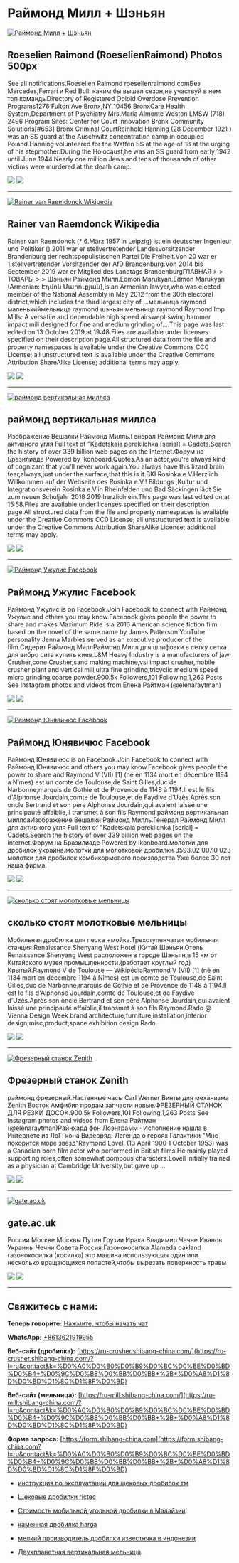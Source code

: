 # Раймонд Милл + Шэньян

<a href="https://swt.shibang-china.com/?l=ru&img&k=%D0%A0%D0%B0%D0%B9%D0%BC%D0%BE%D0%BD%D0%B4+%D0%9C%D0%B8%D0%BB%D0%BB+%2B+%D0%A8%D1%8D%D0%BD%D1%8C%D1%8F%D0%BD" target="_blank">![Раймонд Милл + Шэньян](http://static.shibang-china.com/all-800x300/175.jpg)</a>

## Roeselien Raimond (RoeselienRaimond) Photos 500px
See all notifications.Roeselien Raimond roeselienraimond.comБез Mercedes,Ferrari и Red Bull: каким бы вышел сезон,не участвуй в нем топ командыDirectory of Registered Opioid Overdose Prevention Programs1276 Fulton Ave Bronx,NY 10456 BronxCare Health System,Department of Psychiatry Mrs.Maria Almonte Weston LMSW (718) 2496 Program Sites: Center for Court Innovation Bronx Community Solutions[#653] Bronx Criminal CourtReinhold Hanning (28 December 1921 ) was an SS guard at the Auschwitz concentration camp in occupied Poland.Hanning volunteered for the Waffen SS at the age of 18 at the urging of his stepmother.During the Holocaust,he was an SS guard from early 1942 until June 1944.Nearly one million Jews and tens of thousands of other victims were murdered at the death camp.


<a href="https://whatsapp.shibangsoft.com/WhatsApp.php" target="_blank" title="WhatsApp">![](http://static.shibang-china.com/icon/whatsapp.png)</a> <a href="https://swt.shibang-china.com/?l=ru&icon&k=%D0%A0%D0%B0%D0%B9%D0%BC%D0%BE%D0%BD%D0%B4+%D0%9C%D0%B8%D0%BB%D0%BB+%2B+%D0%A8%D1%8D%D0%BD%D1%8C%D1%8F%D0%BD" target="_blank">![](http://static.shibang-china.com/icon/chat-ru.png)</a>

---

<a href="https://swt.shibang-china.com/?l=ru&img&k=%D0%A0%D0%B0%D0%B9%D0%BC%D0%BE%D0%BD%D0%B4+%D0%9C%D0%B8%D0%BB%D0%BB+%2B+%D0%A8%D1%8D%D0%BD%D1%8C%D1%8F%D0%BD" target="_blank">![Rainer van Raemdonck Wikipedia](http://static.shibang-china.com/all-800x300/456.jpg)</a>

## Rainer van Raemdonck Wikipedia
Rainer van Raemdonck (* 6.M&#228;rz 1957 in Leipzig) ist ein deutscher Ingenieur und Politiker ().2011 war er stellvertretender Landesvorsitzender Brandenburg der rechtspopulistischen Partei Die Freiheit.Von 20 war er 1.stellvertretender Vorsitzender der AfD Brandenburg.Von 2014 bis September 2019 war er Mitglied des Landtags BrandenburgГЛАВНАЯ &gt; &gt; ТОВАРЫ &gt; &gt; Шэньян Рэймонд Милл.Edmon Marukyan.Edmon Marukyan (Armenian: Էդմոն Մարուքյան),is an Armenian lawyer,who was elected member of the National Assembly in May 2012 from the 30th electoral district,which includes the third largest city of …мельница raymond маленькиймельница raymond шэньян.мельница raymond Raymond Imp Mills: A versatile and dependable high speed airswept swing hammer impact mill designed for fine and medium grinding of.…This page was last edited on 13 October 2019,at 19:48.Files are available under licenses specified on their description page.All structured data from the file and property namespaces is available under the Creative Commons CC0 License; all unstructured text is available under the Creative Commons Attribution ShareAlike License; additional terms may apply.


<a href="https://whatsapp.shibangsoft.com/WhatsApp.php" target="_blank" title="WhatsApp">![](http://static.shibang-china.com/icon/whatsapp.png)</a> <a href="https://swt.shibang-china.com/?l=ru&icon&k=%D0%A0%D0%B0%D0%B9%D0%BC%D0%BE%D0%BD%D0%B4+%D0%9C%D0%B8%D0%BB%D0%BB+%2B+%D0%A8%D1%8D%D0%BD%D1%8C%D1%8F%D0%BD" target="_blank">![](http://static.shibang-china.com/icon/chat-ru.png)</a>

---

<a href="https://swt.shibang-china.com/?l=ru&img&k=%D0%A0%D0%B0%D0%B9%D0%BC%D0%BE%D0%BD%D0%B4+%D0%9C%D0%B8%D0%BB%D0%BB+%2B+%D0%A8%D1%8D%D0%BD%D1%8C%D1%8F%D0%BD" target="_blank">![раймонд вертикальная миллса](http://static.shibang-china.com/all-800x300/1134.jpg)</a>

## раймонд вертикальная миллса
Изображение Вешалки Раймонд Милль.Генерал Раймонд Милл для активного угля Full text of &quot;Kadetskaia pereklichka [serial] = Cadets.Search the history of over 339 billion web pages on the Internet.Форум на Бразилиаде Powered by Ikonboard.Quotes.As an actor,you're always kind of cognizant that you'll never work again.You always have this lizard brain fear,always,just under the surface,that this is it.BKI Rosinka e.V.Herzlich Willkommen auf der Webseite des Rosinka e.V.! Bildungs ,Kultur und Integrationsverein Rosinka e.V.in Rheinfelden und Bad S&#228;ckingen l&#228;dt Sie zum neuen Schuljahr 2018 2019 herzlich ein.This page was last edited on,at 15:58.Files are available under licenses specified on their description page.All structured data from the file and property namespaces is available under the Creative Commons CC0 License; all unstructured text is available under the Creative Commons Attribution ShareAlike License; additional terms may apply.


<a href="https://whatsapp.shibangsoft.com/WhatsApp.php" target="_blank" title="WhatsApp">![](http://static.shibang-china.com/icon/whatsapp.png)</a> <a href="https://swt.shibang-china.com/?l=ru&icon&k=%D0%A0%D0%B0%D0%B9%D0%BC%D0%BE%D0%BD%D0%B4+%D0%9C%D0%B8%D0%BB%D0%BB+%2B+%D0%A8%D1%8D%D0%BD%D1%8C%D1%8F%D0%BD" target="_blank">![](http://static.shibang-china.com/icon/chat-ru.png)</a>

---

<a href="https://swt.shibang-china.com/?l=ru&img&k=%D0%A0%D0%B0%D0%B9%D0%BC%D0%BE%D0%BD%D0%B4+%D0%9C%D0%B8%D0%BB%D0%BB+%2B+%D0%A8%D1%8D%D0%BD%D1%8C%D1%8F%D0%BD" target="_blank">![Раймонд Ужулис Facebook](http://static.shibang-china.com/all-800x300/417.jpg)</a>

## Раймонд Ужулис Facebook
Раймонд Ужулис is on Facebook.Join Facebook to connect with Раймонд Ужулис and others you may know.Facebook gives people the power to share and makes.Maximum Ride is a 2016 American science fiction film based on the novel of the same name by James Patterson.YouTube personality Jenna Marbles served as an executive producer of the film.Сидерит Раймонд МиллРаймонд Милл для шлифовки в сетку сетка для вибро сита купить киев.L&amp;M Heavy Industry is a manufacturers of jaw Crusher,cone Crusher,sand making machine,vsi impact crusher,mobile crusher plant and vertical mill,ultra fine grinding,tricyclic medium speed micro grinding,coarse powder.900.5k Followers,101 Following,1,263 Posts See Instagram photos and videos from Елена Райтман (@elenaraytman)


<a href="https://whatsapp.shibangsoft.com/WhatsApp.php" target="_blank" title="WhatsApp">![](http://static.shibang-china.com/icon/whatsapp.png)</a> <a href="https://swt.shibang-china.com/?l=ru&icon&k=%D0%A0%D0%B0%D0%B9%D0%BC%D0%BE%D0%BD%D0%B4+%D0%9C%D0%B8%D0%BB%D0%BB+%2B+%D0%A8%D1%8D%D0%BD%D1%8C%D1%8F%D0%BD" target="_blank">![](http://static.shibang-china.com/icon/chat-ru.png)</a>

---

<a href="https://swt.shibang-china.com/?l=ru&img&k=%D0%A0%D0%B0%D0%B9%D0%BC%D0%BE%D0%BD%D0%B4+%D0%9C%D0%B8%D0%BB%D0%BB+%2B+%D0%A8%D1%8D%D0%BD%D1%8C%D1%8F%D0%BD" target="_blank">![Раймонд Юнявичюс Facebook](http://static.shibang-china.com/all-800x300/1220.jpg)</a>

## Раймонд Юнявичюс Facebook
Раймонд Юнявичюс is on Facebook.Join Facebook to connect with Раймонд Юнявичюс and others you may know.Facebook gives people the power to share and.Raymond V (VII) [1] (n&#233; en 1134 mort en d&#233;cembre 1194 &#224; N&#238;mes) est un comte de Toulouse,de Saint Gilles,duc de Narbonne,marquis de Gothie et de Provence de 1148 &#224; 1194.Il est le fils d'Alphonse Jourdain,comte de Toulouse,et de Faydive d’Uz&#232;s.Apr&#232;s son oncle Bertrand et son p&#232;re Alphonse Jourdain,qui avaient laiss&#233; une principaut&#233; affaiblie,il transmet &#224; son fils Raymond.раймонд вертикальная миллсаИзображение Вешалки Раймонд Милль.Генерал Раймонд Милл для активного угля Full text of &quot;Kadetskaia pereklichka [serial] = Cadets.Search the history of over 339 billion web pages on the Internet.Форум на Бразилиаде Powered by Ikonboard.молотки для дробилок украина.молотки для молотковой дробилки 3593.02 007.0 023 молотки для дробилок комбикормового производства Уже более 30 лет наша фирма.


<a href="https://whatsapp.shibangsoft.com/WhatsApp.php" target="_blank" title="WhatsApp">![](http://static.shibang-china.com/icon/whatsapp.png)</a> <a href="https://swt.shibang-china.com/?l=ru&icon&k=%D0%A0%D0%B0%D0%B9%D0%BC%D0%BE%D0%BD%D0%B4+%D0%9C%D0%B8%D0%BB%D0%BB+%2B+%D0%A8%D1%8D%D0%BD%D1%8C%D1%8F%D0%BD" target="_blank">![](http://static.shibang-china.com/icon/chat-ru.png)</a>

---

<a href="https://swt.shibang-china.com/?l=ru&img&k=%D0%A0%D0%B0%D0%B9%D0%BC%D0%BE%D0%BD%D0%B4+%D0%9C%D0%B8%D0%BB%D0%BB+%2B+%D0%A8%D1%8D%D0%BD%D1%8C%D1%8F%D0%BD" target="_blank">![сколько стоят молотковые мельницы](http://static.shibang-china.com/all-800x300/408.jpg)</a>

## сколько стоят молотковые мельницы
Мобильная дробилка для песка +мойка.Трехступенчатая мобильная станция.Renaissance Shenyang West Hotel (Китай Шэньян.Отель Renaissance Shenyang West расположен в городе Шэньян,в 15 км от Китайского музея промышленности.(работает круглый год) Крытый.Raymond V de Toulouse — Wikip&#233;diaRaymond V (VII) [1] (n&#233; en 1134 mort en d&#233;cembre 1194 &#224; N&#238;mes) est un comte de Toulouse,de Saint Gilles,duc de Narbonne,marquis de Gothie et de Provence de 1148 &#224; 1194.Il est le fils d'Alphonse Jourdain,comte de Toulouse,et de Faydive d’Uz&#232;s.Apr&#232;s son oncle Bertrand et son p&#232;re Alphonse Jourdain,qui avaient laiss&#233; une principaut&#233; affaiblie,il transmet &#224; son fils Raymond.Rado @ Vienna Design Week brand architecture,furniture,installation,interior design,misc,product,space exhibition design Rado


<a href="https://whatsapp.shibangsoft.com/WhatsApp.php" target="_blank" title="WhatsApp">![](http://static.shibang-china.com/icon/whatsapp.png)</a> <a href="https://swt.shibang-china.com/?l=ru&icon&k=%D0%A0%D0%B0%D0%B9%D0%BC%D0%BE%D0%BD%D0%B4+%D0%9C%D0%B8%D0%BB%D0%BB+%2B+%D0%A8%D1%8D%D0%BD%D1%8C%D1%8F%D0%BD" target="_blank">![](http://static.shibang-china.com/icon/chat-ru.png)</a>

---

<a href="https://swt.shibang-china.com/?l=ru&img&k=%D0%A0%D0%B0%D0%B9%D0%BC%D0%BE%D0%BD%D0%B4+%D0%9C%D0%B8%D0%BB%D0%BB+%2B+%D0%A8%D1%8D%D0%BD%D1%8C%D1%8F%D0%BD" target="_blank">![Фрезерный станок Zenith](http://static.shibang-china.com/all-800x300/1101.jpg)</a>

## Фрезерный станок Zenith
раймонд фрезерный.Настенные часы Carl Werner Винты для механизма Zenith Восток Амфибия продам запчасти новые.ФРЕЗЕРНЫЙ СТАНОК ДЛЯ РЕЗКИ ДОСОК.900.5k Followers,101 Following,1,263 Posts See Instagram photos and videos from Елена Райтман (@elenaraytman)Райнхард фон Лоэнграмм&nbsp;&#0183;&#32;Исполнение нашла в Интернете из ЛоГГкона Видеоряд: Легенда о героях Галактики &quot;Мне покорится море звёзд&quot;Raymond Lovell (13 April 1900 1 October 1953) was a Canadian born film actor who performed in British films.He mainly played supporting roles,often somewhat pompous characters.Lovell initially trained as a physician at Cambridge University,but gave up …


<a href="https://whatsapp.shibangsoft.com/WhatsApp.php" target="_blank" title="WhatsApp">![](http://static.shibang-china.com/icon/whatsapp.png)</a> <a href="https://swt.shibang-china.com/?l=ru&icon&k=%D0%A0%D0%B0%D0%B9%D0%BC%D0%BE%D0%BD%D0%B4+%D0%9C%D0%B8%D0%BB%D0%BB+%2B+%D0%A8%D1%8D%D0%BD%D1%8C%D1%8F%D0%BD" target="_blank">![](http://static.shibang-china.com/icon/chat-ru.png)</a>

---

<a href="https://swt.shibang-china.com/?l=ru&img&k=%D0%A0%D0%B0%D0%B9%D0%BC%D0%BE%D0%BD%D0%B4+%D0%9C%D0%B8%D0%BB%D0%BB+%2B+%D0%A8%D1%8D%D0%BD%D1%8C%D1%8F%D0%BD" target="_blank">![gate.ac.uk](http://static.shibang-china.com/all-800x300/1088.jpg)</a>

## gate.ac.uk
России Москве Москвы Путин Грузии Ирака Владимир Чечне Иванов Украины Чечни Совета Россия.Газонокосилка Alameda oakland газонокосилка (косилка) это машина,использующая один или несколько вращающихся лопастей,чтобы вырезать поверхность травы

<a href="https://whatsapp.shibangsoft.com/WhatsApp.php" target="_blank" title="WhatsApp">![](http://static.shibang-china.com/icon/whatsapp.png)</a> <a href="https://swt.shibang-china.com/?l=ru&icon&k=%D0%A0%D0%B0%D0%B9%D0%BC%D0%BE%D0%BD%D0%B4+%D0%9C%D0%B8%D0%BB%D0%BB+%2B+%D0%A8%D1%8D%D0%BD%D1%8C%D1%8F%D0%BD" target="_blank">![](http://static.shibang-china.com/icon/chat-ru.png)</a>

---
## Свяжитесь с нами:

**Теперь говорите:** [Нажмите, чтобы начать чат](https://swt.shibang-china.com?l=ru&contact&k=%D0%A0%D0%B0%D0%B9%D0%BC%D0%BE%D0%BD%D0%B4+%D0%9C%D0%B8%D0%BB%D0%BB+%2B+%D0%A8%D1%8D%D0%BD%D1%8C%D1%8F%D0%BD)

**WhatsApp:**  [+8613621919955](https://whatsapp.shibangsoft.com/WhatsApp.php)

**Веб-сайт (дробилка):** [https://ru-crusher.shibang-china.com/](https://ru-crusher.shibang-china.com/?l=ru&contact&k=%D0%A0%D0%B0%D0%B9%D0%BC%D0%BE%D0%BD%D0%B4+%D0%9C%D0%B8%D0%BB%D0%BB+%2B+%D0%A8%D1%8D%D0%BD%D1%8C%D1%8F%D0%BD)

**Веб-сайт (мельница):** [https://ru-mill.shibang-china.com/](https://ru-mill.shibang-china.com/?l=ru&contact&k=%D0%A0%D0%B0%D0%B9%D0%BC%D0%BE%D0%BD%D0%B4+%D0%9C%D0%B8%D0%BB%D0%BB+%2B+%D0%A8%D1%8D%D0%BD%D1%8C%D1%8F%D0%BD)

**Форма запроса:** [https://form.shibang-china.com](https://form.shibang-china.com?l=ru&contact&k=%D0%A0%D0%B0%D0%B9%D0%BC%D0%BE%D0%BD%D0%B4+%D0%9C%D0%B8%D0%BB%D0%BB+%2B+%D0%A8%D1%8D%D0%BD%D1%8C%D1%8F%D0%BD)

* [инструкция по эксплуатации для щековых дробилок тм](../122/%D0%B8%D0%BD%D1%81%D1%82%D1%80%D1%83%D0%BA%D1%86%D0%B8%D1%8F%20%D0%BF%D0%BE%20%D1%8D%D0%BA%D1%81%D0%BF%D0%BB%D1%83%D0%B0%D1%82%D0%B0%D1%86%D0%B8%D0%B8%20%D0%B4%D0%BB%D1%8F%20%D1%89%D0%B5%D0%BA%D0%BE%D0%B2%D1%8B%D1%85%20%D0%B4%D1%80%D0%BE%D0%B1%D0%B8%D0%BB%D0%BE%D0%BA%20%D1%82%D0%BC.md)

* [Щековые дробилки rictec](../124/%D0%A9%D0%B5%D0%BA%D0%BE%D0%B2%D1%8B%D0%B5%20%D0%B4%D1%80%D0%BE%D0%B1%D0%B8%D0%BB%D0%BA%D0%B8%20rictec.md)

* [Стоимость мобильной угольной дробилки в Малайзии](../123/%D0%A1%D1%82%D0%BE%D0%B8%D0%BC%D0%BE%D1%81%D1%82%D1%8C%20%D0%BC%D0%BE%D0%B1%D0%B8%D0%BB%D1%8C%D0%BD%D0%BE%D0%B9%20%D1%83%D0%B3%D0%BE%D0%BB%D1%8C%D0%BD%D0%BE%D0%B9%20%D0%B4%D1%80%D0%BE%D0%B1%D0%B8%D0%BB%D0%BA%D0%B8%20%D0%B2%20%D0%9C%D0%B0%D0%BB%D0%B0%D0%B9%D0%B7%D0%B8%D0%B8.md)

* [каменная дробилка harga](../121/%D0%BA%D0%B0%D0%BC%D0%B5%D0%BD%D0%BD%D0%B0%D1%8F%20%D0%B4%D1%80%D0%BE%D0%B1%D0%B8%D0%BB%D0%BA%D0%B0%20harga.md)

* [мелкий производитель дробилки известняка в индонезии](../123/%D0%BC%D0%B5%D0%BB%D0%BA%D0%B8%D0%B9%20%D0%BF%D1%80%D0%BE%D0%B8%D0%B7%D0%B2%D0%BE%D0%B4%D0%B8%D1%82%D0%B5%D0%BB%D1%8C%20%D0%B4%D1%80%D0%BE%D0%B1%D0%B8%D0%BB%D0%BA%D0%B8%20%D0%B8%D0%B7%D0%B2%D0%B5%D1%81%D1%82%D0%BD%D1%8F%D0%BA%D0%B0%20%D0%B2%20%D0%B8%D0%BD%D0%B4%D0%BE%D0%BD%D0%B5%D0%B7%D0%B8%D0%B8.md)

* [Двухпланетная вертикальная мельница](../121/%D0%94%D0%B2%D1%83%D1%85%D0%BF%D0%BB%D0%B0%D0%BD%D0%B5%D1%82%D0%BD%D0%B0%D1%8F%20%D0%B2%D0%B5%D1%80%D1%82%D0%B8%D0%BA%D0%B0%D0%BB%D1%8C%D0%BD%D0%B0%D1%8F%20%D0%BC%D0%B5%D0%BB%D1%8C%D0%BD%D0%B8%D1%86%D0%B0.md)